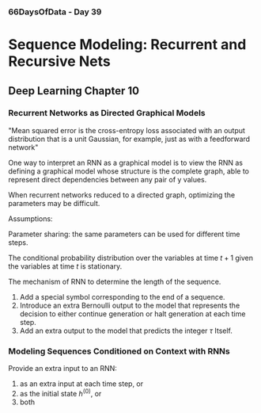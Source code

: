 ### 66DaysOfData - Day 39

# Sequence Modeling: Recurrent and Recursive Nets

## Deep Learning Chapter 10

### Recurrent Networks as Directed Graphical Models

"Mean squared error is the cross-entropy loss associated with an output distribution that is a unit Gaussian, for example, just as with a feedforward network"

One way to interpret an RNN as a graphical model is to view the RNN as defining a graphical model whose structure is the complete graph, able to represent direct dependencies between any pair of y values.

When recurrent networks reduced to a directed graph, optimizing the parameters may be difficult.

Assumptions:

Parameter sharing: the same parameters can be used for different time steps.

The conditional probability distribution over the variables at time $t+1$ given the variables at time $t$ is stationary.

The mechanism of RNN to determine the length of the sequence.

1. Add a special symbol corresponding to the end of a sequence.
2. Introduce an extra Bernoulli output to the model that represents the decision to either continue generation or halt generation at each time step.
3. Add an extra output to the model that predicts the integer $\tau$ Itself. 

### Modeling Sequences Conditioned on Context with RNNs

Provide an extra input to an RNN:

1. as an extra input at each time step, or
2. as the initial state $h^{(0)}$, or
3. both

